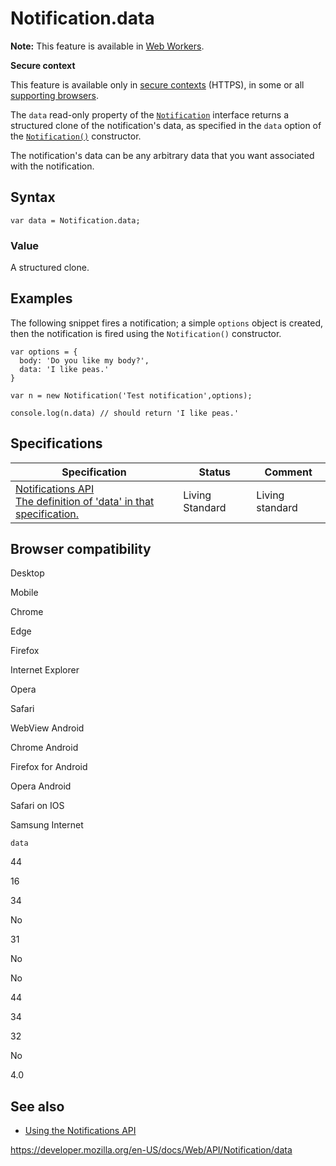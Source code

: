 Notification.data
=================

**Note:** This feature is available in [Web Workers](../web_workers_api).

**Secure context**

This feature is available only in [secure contexts](https://developer.mozilla.org/en-US/docs/Web/Security/Secure_Contexts) (HTTPS), in some or all [supporting browsers](#browser_compatibility).

The `data` read-only property of the [`Notification`](../notification) interface returns a structured clone of the notification's data, as specified in the `data` option of the [`Notification()`](notification) constructor.

The notification's data can be any arbitrary data that you want associated with the notification.

Syntax
------

    var data = Notification.data;

### Value

A structured clone.

Examples
--------

The following snippet fires a notification; a simple `options` object is created, then the notification is fired using the `Notification()` constructor.

    var options = {
      body: 'Do you like my body?',
      data: 'I like peas.'
    }

    var n = new Notification('Test notification',options);

    console.log(n.data) // should return 'I like peas.'

Specifications
--------------

<table><thead><tr class="header"><th>Specification</th><th>Status</th><th>Comment</th></tr></thead><tbody><tr class="odd"><td><a href="https://notifications.spec.whatwg.org/#dom-notification-data">Notifications API<br />
<span class="small">The definition of 'data' in that specification.</span></a></td><td><span class="spec-living">Living Standard</span></td><td>Living standard</td></tr></tbody></table>

Browser compatibility
---------------------

Desktop

Mobile

Chrome

Edge

Firefox

Internet Explorer

Opera

Safari

WebView Android

Chrome Android

Firefox for Android

Opera Android

Safari on IOS

Samsung Internet

`data`

44

16

34

No

31

No

No

44

34

32

No

4.0

See also
--------

-   [Using the Notifications API](../notifications_api/using_the_notifications_api)

<a href="https://developer.mozilla.org/en-US/docs/Web/API/Notification/data" class="_attribution-link">https://developer.mozilla.org/en-US/docs/Web/API/Notification/data</a>
